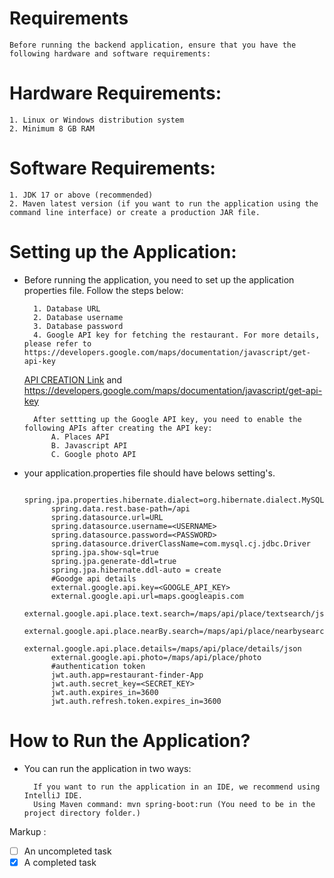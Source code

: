 # Requirements

    Before running the backend application, ensure that you have the following hardware and software requirements:

# Hardware Requirements: 

    1. Linux or Windows distribution system
    2. Minimum 8 GB RAM
# Software Requirements:

    1. JDK 17 or above (recommended)
    2. Maven latest version (if you want to run the application using the command line interface) or create a production JAR file.

# Setting up the Application:

* Before running the application, you need to set up the application properties file. Follow the steps below:

        1. Database URL
        2. Database username
        3. Database password
        4. Google API key for fetching the restaurant. For more details, please refer to https://developers.google.com/maps/documentation/javascript/get-api-key
    [API CREATION Link](https://developers.google.com/maps/documentation/javascript/get-api-key "Named link title") and https://developers.google.com/maps/documentation/javascript/get-api-key

        After settting up the Google API key, you need to enable the following APIs after creating the API key:
            A. Places API
            B. Javascript API
            C. Google photo API
* your application.properties file should have belows setting's.

            spring.jpa.properties.hibernate.dialect=org.hibernate.dialect.MySQL8Dialect
            spring.data.rest.base-path=/api
            spring.datasource.url=URL
            spring.datasource.username=<USERNAME>
            spring.datasource.password=<PASSWORD>
            spring.datasource.driverClassName=com.mysql.cj.jdbc.Driver
            spring.jpa.show-sql=true
            spring.jpa.generate-ddl=true
            spring.jpa.hibernate.ddl-auto = create 
            #Goodge api details
            external.google.api.key=<GOOGLE_API_KEY>
            external.google.api.url=maps.googleapis.com
            external.google.api.place.text.search=/maps/api/place/textsearch/json
            external.google.api.place.nearBy.search=/maps/api/place/nearbysearch/json
            external.google.api.place.details=/maps/api/place/details/json
            external.google.api.photo=/maps/api/place/photo 
            #authentication token
            jwt.auth.app=restaurant-finder-App
            jwt.auth.secret_key=<SECRET_KEY>
            jwt.auth.expires_in=3600
            jwt.auth.refresh.token.expires_in=3600



# How to Run the Application?

* You can run the application in two ways:

        If you want to run the application in an IDE, we recommend using IntelliJ IDE.
        Using Maven command: mvn spring-boot:run (You need to be in the project directory folder.)

Markup : 
- [ ] An uncompleted task
- [x] A completed task